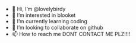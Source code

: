 - 👋 Hi, I’m @lovelybirdy
- 👀 I’m interested in blooket
- 🌱 I’m currently learning coding
- 💞️ I’m looking to collaborate on github
- 📫 How to reach me DONT CONTACT ME PLZ!!!!

<!---
lovelybirdy/lovelybirdy is a ✨ special ✨ repository because its `README.md` (this file) appears on your GitHub profile.
You can click the Preview link to take a look at your changes.
--->

